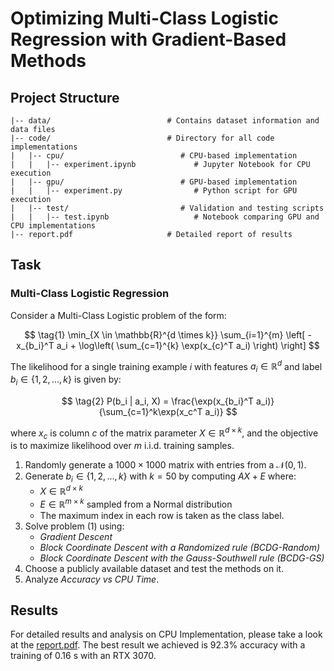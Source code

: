 # Optimizing Multi-Class Logistic Regression with Gradient-Based Methods

## Project Structure

```
|-- data/                          # Contains dataset information and data files
|-- code/                          # Directory for all code implementations
|   |-- cpu/                          # CPU-based implementation
|   |   |-- experiment.ipynb             # Jupyter Notebook for CPU execution
|   |-- gpu/                          # GPU-based implementation
|   |   |-- experiment.py                # Python script for GPU execution
|   |-- test/                         # Validation and testing scripts
|   |   |-- test.ipynb                   # Notebook comparing GPU and CPU implementations
|-- report.pdf                     # Detailed report of results
```

## Task

### Multi-Class Logistic Regression

Consider a Multi-Class Logistic problem of the form:

$$ \tag{1} \min_{X \in \mathbb{R}^{d \times k}} \sum_{i=1}^{m} \left[ -x_{b_i}^T a_i + \log\left( \sum_{c=1}^{k} \exp(x_{c}^T a_i) \right) \right] $$

The likelihood for a single training example $i$ with features $a_i \in \mathbb{R}^{d}$ and label $b_i \in \{1, 2, \ldots, k\}$ is given by:

$$ \tag{2} P(b_i | a_i, X) = \frac{\exp(x_{b_i}^T a_i)}{\sum_{c=1}^k\exp(x_c^T a_i)} $$

where $x_c$ is column $c$ of the matrix parameter $X \in \mathbb{R}^{d \times k}$, and the objective is to maximize likelihood over $m$ i.i.d. training samples.


1. Randomly generate a $1000 \times 1000$ matrix with entries from a $\mathcal{N}(0,1)$.
2. Generate $b_i \in \{1, 2, \ldots, k\}$ with $k = 50$ by computing $AX + E$ where:
   - $X \in \mathbb{R}^{d \times k}$
   - $E \in \mathbb{R}^{m \times k}$ sampled from a Normal distribution
   - The maximum index in each row is taken as the class label.
3. Solve problem $(1)$ using:
   - *Gradient Descent*
   - *Block Coordinate Descent with a Randomized rule (BCDG-Random)*
   - *Block Coordinate Descent with the Gauss-Southwell rule (BCDG-GS)*
4. Choose a publicly available dataset and test the methods on it.
5. Analyze *Accuracy vs CPU Time*.

## Results

For detailed results and analysis on CPU Implementation, please take a look at the [report.pdf](./report.pdf).
The best result we achieved is 92.3% accuracy with a training of 0.16 s with an RTX 3070.


